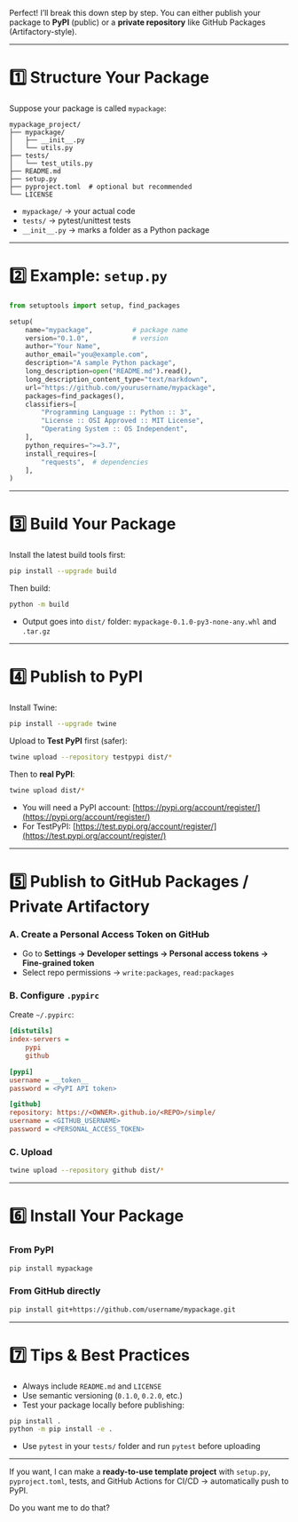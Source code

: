 Perfect! I’ll break this down step by step. You can either publish your package to **PyPI** (public) or a **private repository** like GitHub Packages (Artifactory-style).

---

# 1️⃣ Structure Your Package

Suppose your package is called `mypackage`:

```
mypackage_project/
├── mypackage/
│   ├── __init__.py
│   └── utils.py
├── tests/
│   └── test_utils.py
├── README.md
├── setup.py
├── pyproject.toml  # optional but recommended
└── LICENSE
```

* `mypackage/` → your actual code
* `tests/` → pytest/unittest tests
* `__init__.py` → marks a folder as a Python package

---

# 2️⃣ Example: `setup.py`

```python
from setuptools import setup, find_packages

setup(
    name="mypackage",          # package name
    version="0.1.0",           # version
    author="Your Name",
    author_email="you@example.com",
    description="A sample Python package",
    long_description=open("README.md").read(),
    long_description_content_type="text/markdown",
    url="https://github.com/yourusername/mypackage",
    packages=find_packages(),
    classifiers=[
        "Programming Language :: Python :: 3",
        "License :: OSI Approved :: MIT License",
        "Operating System :: OS Independent",
    ],
    python_requires=">=3.7",
    install_requires=[
        "requests",  # dependencies
    ],
)
```

---

# 3️⃣ Build Your Package

Install the latest build tools first:

```bash
pip install --upgrade build
```

Then build:

```bash
python -m build
```

* Output goes into `dist/` folder: `mypackage-0.1.0-py3-none-any.whl` and `.tar.gz`

---

# 4️⃣ Publish to PyPI

Install Twine:

```bash
pip install --upgrade twine
```

Upload to **Test PyPI** first (safer):

```bash
twine upload --repository testpypi dist/*
```

Then to **real PyPI**:

```bash
twine upload dist/*
```

* You will need a PyPI account: [https://pypi.org/account/register/](https://pypi.org/account/register/)
* For TestPyPI: [https://test.pypi.org/account/register/](https://test.pypi.org/account/register/)

---

# 5️⃣ Publish to GitHub Packages / Private Artifactory

### A. Create a Personal Access Token on GitHub

* Go to **Settings → Developer settings → Personal access tokens → Fine-grained token**
* Select repo permissions → `write:packages`, `read:packages`

### B. Configure `.pypirc`

Create `~/.pypirc`:

```ini
[distutils]
index-servers =
    pypi
    github

[pypi]
username = __token__
password = <PyPI API token>

[github]
repository: https://<OWNER>.github.io/<REPO>/simple/
username = <GITHUB_USERNAME>
password = <PERSONAL_ACCESS_TOKEN>
```

### C. Upload

```bash
twine upload --repository github dist/*
```

---

# 6️⃣ Install Your Package

### From PyPI

```bash
pip install mypackage
```

### From GitHub directly

```bash
pip install git+https://github.com/username/mypackage.git
```

---

# 7️⃣ Tips & Best Practices

* Always include `README.md` and `LICENSE`
* Use semantic versioning (`0.1.0`, `0.2.0`, etc.)
* Test your package locally before publishing:

```bash
pip install .
python -m pip install -e .
```

* Use `pytest` in your `tests/` folder and run `pytest` before uploading

---

If you want, I can make a **ready-to-use template project** with `setup.py`, `pyproject.toml`, tests, and GitHub Actions for CI/CD → automatically push to PyPI.

Do you want me to do that?
